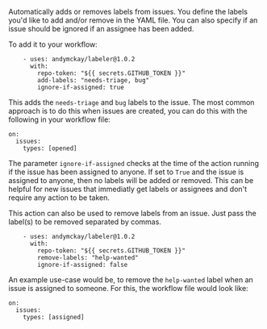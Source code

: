 Automatically adds or removes labels from issues. You define the labels you'd like to add and/or remove in the YAML file. You can also specify if an issue should be ignored if an assignee has been added.

To add it to your workflow:

```
    - uses: andymckay/labeler@1.0.2
      with:
        repo-token: "${{ secrets.GITHUB_TOKEN }}"
        add-labels: "needs-triage, bug"
        ignore-if-assigned: true
```

This adds the `needs-triage` and `bug` labels to the issue. The most common approach is to do this when issues are created, you can do this with the following in your workflow file:

```
on: 
  issues:
    types: [opened]
```

The parameter `ignore-if-assigned` checks at the time of the action running if the issue has been assigned to anyone. If set to `True` and the issue is assigned to anyone, then no labels will be added or removed. This can be helpful for new issues that immediatly get labels or assignees and don't require any action to be taken.

This action can also be used to remove labels from an issue. Just pass the label(s) to be removed separated by commas.

```
    - uses: andymckay/labeler@1.0.2
      with:
        repo-token: "${{ secrets.GITHUB_TOKEN }}"
        remove-labels: "help-wanted"
        ignore-if-assigned: false
```

An example use-case would be, to remove the `help-wanted` label when an issue is assigned to someone. For this, the workflow file would look like:

```
on:
  issues:
    types: [assigned]
```
